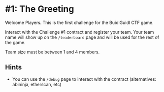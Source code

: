 # #1: The Greeting

Welcome Players. This is the first challenge for the BuidlGuidl CTF game.

Interact with the Challenge #1 contract and register your team. Your team name will show up on the `/leaderboard` page and will be used for the rest of the game.

Team size must be between 1 and 4 members.

## Hints

- You can use the `/debug` page to interact with the contract (alternatives: abininja, etherscan, etc)
